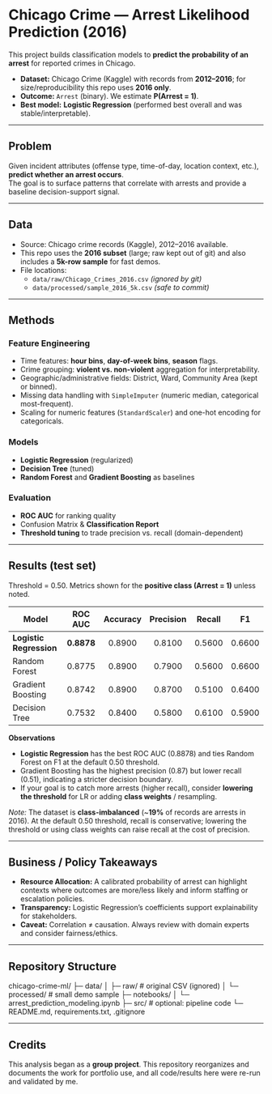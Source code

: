 # Chicago Crime — Arrest Likelihood Prediction (2016)

This project builds classification models to **predict the probability of an arrest** for reported crimes in Chicago.  

- **Dataset:** Chicago Crime (Kaggle) with records from **2012–2016**; for size/reproducibility this repo uses **2016 only**.
- **Outcome:** `Arrest` (binary). We estimate **P(Arrest = 1)**.
- **Best model:** **Logistic Regression** (performed best overall and was stable/interpretable).

---

## Problem
Given incident attributes (offense type, time-of-day, location context, etc.), **predict whether an arrest occurs**.  
The goal is to surface patterns that correlate with arrests and provide a baseline decision-support signal.

---

## Data
- Source: Chicago crime records (Kaggle), 2012–2016 available.
- This repo uses the **2016 subset** (large; raw kept out of git) and also includes a **5k-row sample** for fast demos.
- File locations:
  - `data/raw/Chicago_Crimes_2016.csv` *(ignored by git)*
  - `data/processed/sample_2016_5k.csv` *(safe to commit)*

---

## Methods

### Feature Engineering
- Time features: **hour bins**, **day-of-week bins**, **season** flags.
- Crime grouping: **violent vs. non-violent** aggregation for interpretability.
- Geographic/administrative fields: District, Ward, Community Area (kept or binned).
- Missing data handling with `SimpleImputer` (numeric median, categorical most-frequent).
- Scaling for numeric features (`StandardScaler`) and one-hot encoding for categoricals.

### Models
- **Logistic Regression** (regularized)
- **Decision Tree** (tuned)
- **Random Forest** and **Gradient Boosting** as baselines

### Evaluation
- **ROC AUC** for ranking quality
- Confusion Matrix & **Classification Report**
- **Threshold tuning** to trade precision vs. recall (domain-dependent)

---

## Results (test set)
Threshold = 0.50. Metrics shown for the **positive class (Arrest = 1)** unless noted.

| Model               | ROC AUC | Accuracy | Precision | Recall | F1   |
|---------------------|:------:|:--------:|:---------:|:------:|:----:|
| **Logistic Regression** | **0.8878** | 0.8900   | 0.8100    | 0.5600 | 0.6600 |
| Random Forest       | 0.8775 | 0.8900   | 0.7900    | 0.5600 | 0.6600 |
| Gradient Boosting   | 0.8742 | 0.8900   | 0.8700    | 0.5100 | 0.6400 |
| Decision Tree       | 0.7532 | 0.8400   | 0.5800    | 0.6100 | 0.5900 |

**Observations**
- **Logistic Regression** has the best ROC AUC (0.8878) and ties Random Forest on F1 at the default 0.50 threshold.
- Gradient Boosting has the highest precision (0.87) but lower recall (0.51), indicating a stricter decision boundary.
- If your goal is to catch more arrests (higher recall), consider **lowering the threshold** for LR or adding **class weights** / resampling.

*Note:* The dataset is **class-imbalanced** (~**19%** of records are arrests in 2016). At the default 0.50 threshold, recall is conservative; lowering the threshold or using class weights can raise recall at the cost of precision.

---

## Business / Policy Takeaways
- **Resource Allocation:** A calibrated probability of arrest can highlight contexts where outcomes are more/less likely and inform staffing or escalation policies.
- **Transparency:** Logistic Regression’s coefficients support explainability for stakeholders.
- **Caveat:** Correlation ≠ causation. Always review with domain experts and consider fairness/ethics.

---

## Repository Structure
chicago-crime-ml/
├─ data/
│  ├─ raw/           # original CSV (ignored)
│  └─ processed/     # small demo sample
├─ notebooks/
│  └─ arrest_prediction_modeling.ipynb
├─ src/              # optional: pipeline code
└─ README.md, requirements.txt, .gitignore

---

## Credits
This analysis began as a **group project**. This repository reorganizes and documents the work for portfolio use, and all code/results here were re-run and validated by me.